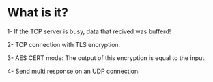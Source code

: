 # What is it?

1- If the TCP server is busy, data that recived was bufferd!

2- TCP connection with TLS encryption.

3- AES CERT mode: The output of this encryption is equal to the input.

4- Send multi response on an UDP connection.
